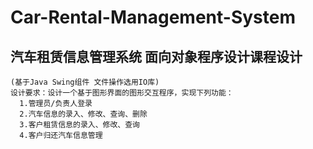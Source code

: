 # Car-Rental-Management-System
汽车租赁信息管理系统 面向对象程序设计课程设计
----
```
(基于Java Swing组件 文件操作选用IO库)   
设计要求：设计一个基于图形界面的图形交互程序，实现下列功能：
  1.管理员/负责人登录  
  2.汽车信息的录入、修改、查询、删除  
  3.客户租赁信息的录入、修改、查询   
  4.客户归还汽车信息管理
